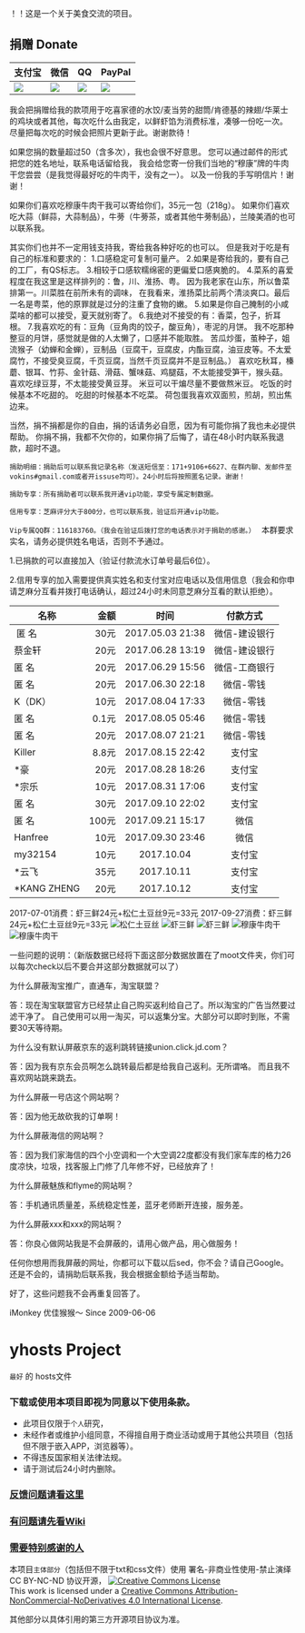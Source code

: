 ！！这是一个关于美食交流的项目。

## 捐赠 Donate
|  支付宝  |   微信   |    QQ    |  PayPal  |
| -------- | -------- | -------- | -------- |
| [![](https://raw.githubusercontent.com/vokins/yhosts/master/vip/alipay.png)](HTTPS://QR.ALIPAY.COM/TSX08766TZIVT1DE64OHDB "alipay") | [![](https://raw.githubusercontent.com/vokins/yhosts/master/vip/wechat.png)]( "wxp://f2f0akM2x96kGieBpsQM5WTfW2h_iLlop8Mx" "wechat") |![](https://raw.githubusercontent.com/vokins/yhosts/master/vip/qq.png) | [![](https://raw.githubusercontent.com/vokins/yhosts/master/vip/paypal.png)](https://paypal.me/ikwok/32.69 "PayPal") |

我会把捐赠给我的款项用于吃喜家德的水饺/麦当劳的甜筒/肯德基的辣翅/华莱士的鸡块或者其他，每次吃什么由我定，以鲜虾馅为消费标准，凑够一份吃一次。
尽量把每次吃的时候会把照片更新于此。谢谢款待！

如果您捐的数量超过50（含多次），我也会很不好意思。
您可以通过邮件的形式把您的姓名地址，联系电话留给我，
我会给您寄一份我们当地的“穆康”牌的牛肉干您尝尝（是我觉得最好吃的牛肉干，没有之一）。
以及一份我的手写明信片！谢谢！

如果你们喜欢吃穆康牛肉干我可以寄给你们，35元一包（218g）。
如果你们喜欢吃大蒜（鲜蒜，大蒜制品），牛蒡（牛蒡茶，或者其他牛蒡制品），兰陵美酒的也可以联系我。

其实你们也并不一定用钱支持我，寄给我各种好吃的也可以。
但是我对于吃是有自己的标准和要求的：
1.口感稳定可复制可量产。
2.如果是寄给我的，要有自己的工厂，有QS标志。
3.相较于口感软糯绵密的更偏爱口感爽脆的。
4.菜系的喜爱程度在我这里是这样排列的：鲁，川、淮扬、粤。
因为我老家在山东，所以鲁菜排第一。川菜胜在前所未有的调味，
在我看来，淮扬菜比前两个清淡爽口。最后一名是粤菜，他的原罪就是过分的注重了食物的嫩。
5.如果是你自己腌制的小咸菜啥的都可以接受，夏天就别寄了。
6.我绝对不接受的有：香菜，包子，折耳根。
7.我喜欢吃的有：豆角（豆角肉的饺子，酸豆角），枣泥的月饼。
我不吃那种整豆的月饼，感觉就是做的人太懒了，口感并不能取胜。
苦瓜炒蛋，茧种子，姐流猴子（幼蝉和金蝉），豆制品（豆腐干，豆腐皮，内酯豆腐，油豆皮等。不太爱腐竹，不接受臭豆腐，千页豆腐，当然千页豆腐并不是豆制品。）
喜欢吃秋耳，榛蘑、银耳、竹荪、金针菇、滑菇、蟹味菇、鸡腿菇，不太能接受笋干，猴头菇。
喜欢吃绿豆芽，不太能接受黄豆芽。
米豆可以干煸尽量不要做熬米豆。
吃饭的时候基本不吃甜的。
吃甜的时候基本不吃菜。
荷包蛋我喜欢双面煎，煎胡，煎出焦边来。

当然，捐不捐都是你的自由，捐的话请务必自愿，因为有可能你捐了我也未必提供帮助。
你捐不捐，我都不欠你的，如果你捐了后悔了，请在48小时内联系我退款，超时不退。

`捐助明细：捐助后可以联系我记录名称（发送短信至：171+9106+6627、在群内聊、发邮件至vokins#gmail.com或者开issuse均可）。24小时后将按照匿名记录。谢谢！
`

`
捐助专享：所有捐助者可以联系我开通vip功能，享受专属定制数据。
`

`
信用专享：芝麻评分大于800分，也可以联系我，验证后开通vip功能。
`

`Vip专属QQ群：116183760。（我会在验证后拨打您的电话表示对于捐助的感谢。）
`
本群要求实名，请务必提供姓名电话，否则不予通过。

1.已捐款的可以直接加入（验证付款流水订单号最后6位）。

2.信用专享的加入需要提供真实姓名和支付宝对应电话以及信用信息（我会和你申请芝麻分互看并拨打电话确认，超过24小时未同意芝麻分互看的默认拒绝）。


|    名称   |  金额  |       时间       |   付款方式    |
| --------- | -----: |:----------------:|  :---------:  |
|  匿  名  |  30元  | 2017.05.03 21:38 | 微信-建设银行 |
|   蔡金轩  |  20元  | 2017.06.28 13:19 | 微信-建设银行 |
|   匿  名  |  20元  | 2017.06.29 15:56 | 微信-工商银行 |
|   匿  名  |  20元  | 2017.06.30 22:18 | 微信-零钱     |
|   K（DK） |  10元  | 2017.08.04 17:33 | 微信-零钱     |
|   匿  名  |  0.1元 | 2017.08.05 05:46 | 微信-零钱     |
|   匿  名  |  20元  | 2017.08.07 21:21 | 微信-零钱     |
|  Killer  |  8.8元 | 2017.08.15 22:42 |    支付宝    |
|   *豪     |  20元  | 2017.08.28 18:26 |    支付宝     |
|   *宗乐   |  10元  | 2017.08.31 17:06 |    支付宝     |
|   匿  名  |  30元  | 2017.09.10 22:02 |    支付宝     |
|   匿  名  |  100元 | 2017.09.21 15:17 | 微信     |
|   Hanfree  |  10元 | 2017.09.30 23:46 | 微信     |
|   my32154  |  10元 | 2017.10.04 | 支付宝     |
|   *云飞  |  35元 | 2017.10.11 | 支付宝     |
|   *KANG ZHENG  |  20元 | 2017.10.12 | 支付宝     |

2017-07-01消费：虾三鲜24元+松仁土豆丝9元=33元
2017-09-27消费：虾三鲜24元+松仁土豆丝9元=33元
![松仁土豆丝](https://raw.githubusercontent.com/vokins/yhosts/master/food/IMG_20170701_131045.jpg)
![虾三鲜](https://raw.githubusercontent.com/vokins/yhosts/master/food/IMG_20170701_131751.jpg)
![虾三鲜](https://raw.githubusercontent.com/vokins/yhosts/master/food/IMG20170927183237.jpg)
![穆康牛肉干](https://raw.githubusercontent.com/vokins/yhosts/master/food/IMG20170927131210.jpg)
![穆康牛肉干](https://raw.githubusercontent.com/vokins/yhosts/master/food/IMG20170927131541.jpg)



一些问题的说明：（新版数据已经将下面这部分数据放置在了moot文件夹，你们可以每次check以后不要合并这部分数据就可以了）

为什么屏蔽淘宝推广，直通车，淘宝联盟？

答：现在淘宝联盟官方已经禁止自己购买返利给自己了。所以淘宝的广告当然要过滤干净了。
自己使用可以用一淘买，可以返集分宝。大部分可以即时到账，不需要30天等待期。


为什么没有默认屏蔽京东的返利跳转链接union.click.jd.com？

答：因为我有京东会员啊怎么跳转最后都是给我自己返利。无所谓咯。
而且我不喜欢网站跳来跳去。


为什么屏蔽一号店这个网站啊？

答：因为他无故砍我的订单啊！


为什么屏蔽海信的网站啊？

答：因为我们家海信的四个小空调和一个大空调22度都没有我们家车库的格力26度凉快，垃圾，找客服上门修了几年修不好，已经放弃了！


为什么屏蔽魅族和flyme的网站啊？

答：手机通讯质量差，系统稳定性差，蓝牙老师断开连接，服务差。

为什么屏蔽xxx和xxx的网站啊？

答：你良心做网站我是不会屏蔽的，请用心做产品，用心做服务！


任何你想用而我屏蔽的网址，你都可以下载以后sed，你不会？请自己Google。
还是不会的，请捐助后联系我，我会根据金额给予适当帮助。

好了，这些问题我不会再重复回答了。


iMonkey
优佳猴猴～
Since 2009-06-06

# yhosts Project

`
最好
`
   的
hosts文件

### 下载或使用本项目即视为同意以下使用条款。
* 此项目仅限于`个人`研究，
* 未经作者或维护小组同意，不得擅自用于商业活动或用于其他公共项目（包括但不限于嵌入APP，浏览器等）。
* 不得违反国家相关法律法规。
* 请于测试后24小时内删除。

### [反馈问题请看这里](https://github.com/vokins/yhosts/wiki/反馈请看)
### [有问题请先看Wiki](https://github.com/vokins/yhosts/wiki)
### [需要特别感谢的人](https://github.com/vokins/yhosts/wiki/特别感谢)

本项目`主体部分`（包括但不限于txt和css文件）使用 署名-非商业性使用-禁止演绎 CC BY-NC-ND 协议开源，
[![Creative Commons License](https://i.creativecommons.org/l/by-nc-nd/4.0/88x31.png)](https://creativecommons.org/licenses/by-nc-nd/4.0/)  
This work is licensed under a [Creative Commons Attribution-NonCommercial-NoDerivatives 4.0 International License](https://creativecommons.org/licenses/by-nc-nd/4.0/).

其他部分以具体引用的第三方开源项目协议为准。

